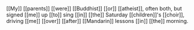 [[My]] [[parents]] [[were]] [[Buddhist]] [[or]] [[atheist]], often both, but signed [[me]] up [[to]] sing [[in]] [[the]] Saturday [[children]]'s [[choir]], driving [[me]] [[over]] [[after]] [[Mandarin]] lessons [[in]] [[the]] morning. 
